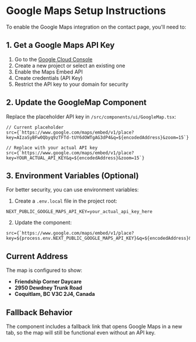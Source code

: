 # Google Maps Setup Instructions

To enable the Google Maps integration on the contact page, you'll need to:

## 1. Get a Google Maps API Key

1. Go to the [Google Cloud Console](https://console.cloud.google.com/)
2. Create a new project or select an existing one
3. Enable the Maps Embed API
4. Create credentials (API Key)
5. Restrict the API key to your domain for security

## 2. Update the GoogleMap Component

Replace the placeholder API key in `/src/components/ui/GoogleMap.tsx`:

```tsx
// Current placeholder
src={`https://www.google.com/maps/embed/v1/place?key=AIzaSyBFw0Qbyq9zTFTd-tUY6dOWTgAG3dP4&q=${encodedAddress}&zoom=15`}

// Replace with your actual API key
src={`https://www.google.com/maps/embed/v1/place?key=YOUR_ACTUAL_API_KEY&q=${encodedAddress}&zoom=15`}
```

## 3. Environment Variables (Optional)

For better security, you can use environment variables:

1. Create a `.env.local` file in the project root:
```env
NEXT_PUBLIC_GOOGLE_MAPS_API_KEY=your_actual_api_key_here
```

2. Update the component:
```tsx
src={`https://www.google.com/maps/embed/v1/place?key=${process.env.NEXT_PUBLIC_GOOGLE_MAPS_API_KEY}&q=${encodedAddress}&zoom=15`}
```

## Current Address
The map is configured to show:
- **Friendship Corner Daycare**
- **2950 Dewdney Trunk Road**
- **Coquitlam, BC V3C 2J4, Canada**

## Fallback Behavior
The component includes a fallback link that opens Google Maps in a new tab, so the map will still be functional even without an API key.
